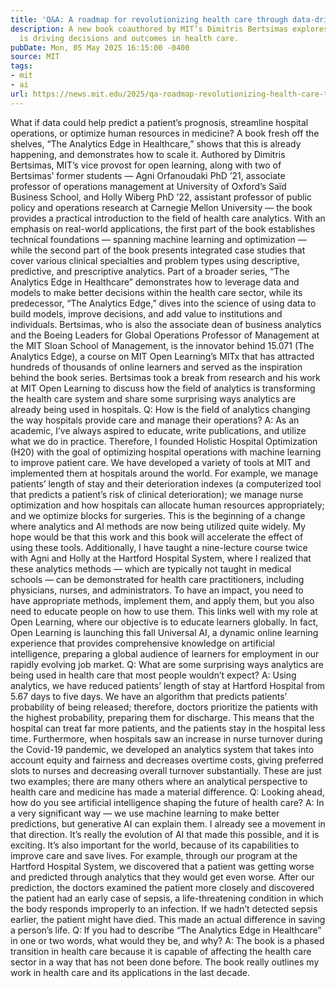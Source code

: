 ```yaml
---
title: 'Q&A: A roadmap for revolutionizing health care through data-driven innovation'
description: A new book coauthored by MIT’s Dimitris Bertsimas explores how analytics
  is driving decisions and outcomes in health care.
pubDate: Mon, 05 May 2025 16:15:00 -0400
source: MIT
tags:
- mit
- ai
url: https://news.mit.edu/2025/qa-roadmap-revolutionizing-health-care-through-data-driven-innovation-0505
---
```


What if data could help predict a patient’s prognosis, streamline hospital operations, or optimize human resources in medicine? A book fresh off the shelves, “The Analytics Edge in Healthcare,” shows that this is already happening, and demonstrates how to scale it.
Authored by Dimitris Bertsimas, MIT’s vice provost for open learning, along with two of Bertsimas’ former students — Agni Orfanoudaki PhD ’21, associate professor of operations management at University of Oxford’s Saïd Business School, and Holly Wiberg PhD ’22, assistant professor of public policy and operations research at Carnegie Mellon University — the book provides a practical introduction to the field of health care analytics. With an emphasis on real-world applications, the first part of the book establishes technical foundations — spanning machine learning and optimization — while the second part of the book presents integrated case studies that cover various clinical specialties and problem types using descriptive, predictive, and prescriptive analytics.
Part of a broader series, “The Analytics Edge in Healthcare” demonstrates how to leverage data and models to make better decisions within the health care sector, while its predecessor, “The Analytics Edge,” dives into the science of using data to build models, improve decisions, and add value to institutions and individuals.
Bertsimas, who is also the associate dean of business analytics and the Boeing Leaders for Global Operations Professor of Management at the MIT Sloan School of Management, is the innovator behind 15.071 (The Analytics Edge), a course on MIT Open Learning’s MITx that has attracted hundreds of thousands of online learners and served as the inspiration behind the book series. Bertsimas took a break from research and his work at MIT Open Learning to discuss how the field of analytics is transforming the health care system and share some surprising ways analytics are already being used in hospitals.
Q: How is the field of analytics changing the way hospitals provide care and manage their operations?
A: As an academic, I’ve always aspired to educate, write publications, and utilize what we do in practice. Therefore, I founded Holistic Hospital Optimization (H20) with the goal of optimizing hospital operations with machine learning to improve patient care. We have developed a variety of tools at MIT and implemented them at hospitals around the world. For example, we manage patients’ length of stay and their deterioration indexes (a computerized tool that predicts a patient’s risk of clinical deterioration); we manage nurse optimization and how hospitals can allocate human resources appropriately; and we optimize blocks for surgeries. This is the beginning of a change where analytics and AI methods are now being utilized quite widely. My hope would be that this work and this book will accelerate the effect of using these tools.
Additionally, I have taught a nine-lecture course twice with Agni and Holly at the Hartford Hospital System, where I realized that these analytics methods — which are typically not taught in medical schools — can be demonstrated for health care practitioners, including physicians, nurses, and administrators. To have an impact, you need to have appropriate methods, implement them, and apply them, but you also need to educate people on how to use them. This links well with my role at Open Learning, where our objective is to educate learners globally. In fact, Open Learning is launching this fall Universal AI, a dynamic online learning experience that provides comprehensive knowledge on artificial intelligence, preparing a global audience of learners for employment in our rapidly evolving job market.
Q: What are some surprising ways analytics are being used in health care that most people wouldn’t expect?
A: Using analytics, we have reduced patients’ length of stay at Hartford Hospital from 5.67 days to five days. We have an algorithm that predicts patients’ probability of being released; therefore, doctors prioritize the patients with the highest probability, preparing them for discharge. This means that the hospital can treat far more patients, and the patients stay in the hospital less time.
Furthermore, when hospitals saw an increase in nurse turnover during the Covid-19 pandemic, we developed an analytics system that takes into account equity and fairness and decreases overtime costs, giving preferred slots to nurses and decreasing overall turnover substantially. These are just two examples; there are many others where an analytical perspective to health care and medicine has made a material difference.
Q: Looking ahead, how do you see artificial intelligence shaping the future of health care?
A: In a very significant way — we use machine learning to make better predictions, but generative AI can explain them. I already see a movement in that direction. It’s really the evolution of AI that made this possible, and it is exciting. It’s also important for the world, because of its capabilities to improve care and save lives.
For example, through our program at the Hartford Hospital System, we discovered that a patient was getting worse and predicted through analytics that they would get even worse. After our prediction, the doctors examined the patient more closely and discovered the patient had an early case of sepsis, a life-threatening condition in which the body responds improperly to an infection. If we hadn’t detected sepsis earlier, the patient might have died. This made an actual difference in saving a person’s life.
Q: If you had to describe “The Analytics Edge in Healthcare” in one or two words, what would they be, and why?
A: The book is a phased transition in health care because it is capable of affecting the health care sector in a way that has not been done before. The book really outlines my work in health care and its applications in the last decade.